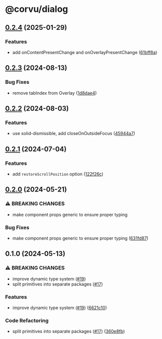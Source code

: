 # @corvu/dialog

## [0.2.4](https://github.com/corvudev/corvu/compare/@corvu/dialog@0.2.3...@corvu/dialog@0.2.4) (2025-01-29)


### Features

* add onContentPresentChange and onOverlayPresentChange ([61bff8a](https://github.com/corvudev/corvu/commit/61bff8a6e7a2442c12f371c874e85a6ec5e2cb88))

## [0.2.3](https://github.com/corvudev/corvu/compare/@corvu/dialog@0.2.2...@corvu/dialog@0.2.3) (2024-08-13)


### Bug Fixes

* remove tabIndex from Overlay ([1d8dae4](https://github.com/corvudev/corvu/commit/1d8dae428488a1f6d450f89d86e5874b8f911542))

## [0.2.2](https://github.com/corvudev/corvu/compare/@corvu/dialog@0.2.1...@corvu/dialog@0.2.2) (2024-08-03)


### Features

* use solid-dismissible, add closeOnOutsideFocus ([45944a7](https://github.com/corvudev/corvu/commit/45944a7a92234a0c42e48d1e1f6a4bf40e214186))

## [0.2.1](https://github.com/corvudev/corvu/compare/@corvu/dialog@0.2.0...@corvu/dialog@0.2.1) (2024-07-04)


### Features

* add `restoreScrollPosition` option ([122f26c](https://github.com/corvudev/corvu/commit/122f26c9aa5fe34f059583e9af69a214c351e6a8))

## [0.2.0](https://github.com/corvudev/corvu/compare/@corvu/dialog@0.1.0...@corvu/dialog@0.2.0) (2024-05-21)


### ⚠ BREAKING CHANGES

* make component props generic to ensure proper typing

### Bug Fixes

* make component props generic to ensure proper typing ([631fd87](https://github.com/corvudev/corvu/commit/631fd87b7175663404a569b793bc9a474eb6a2f0))

## 0.1.0 (2024-05-13)


### ⚠ BREAKING CHANGES

* improve dynamic type system ([#19](https://github.com/corvudev/corvu/issues/19))
* split primitives into separate packages ([#17](https://github.com/corvudev/corvu/issues/17))

### Features

* improve dynamic type system ([#19](https://github.com/corvudev/corvu/issues/19)) ([6621c10](https://github.com/corvudev/corvu/commit/6621c10abb4d6c740c6f489502bd9a6e4d4a2fa2))


### Code Refactoring

* split primitives into separate packages ([#17](https://github.com/corvudev/corvu/issues/17)) ([360e8fb](https://github.com/corvudev/corvu/commit/360e8fb040c54ebd542dc244a5e10a7784e4388b))
